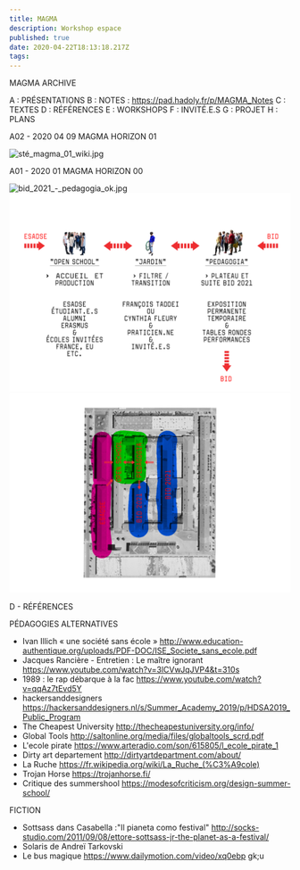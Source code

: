 ```yaml
---
title: MAGMA
description: Workshop espace
published: true
date: 2020-04-22T18:13:18.217Z
tags: 
---
```


MAGMA ARCHIVE

A : PRÉSENTATIONS
B : NOTES : https://pad.hadoly.fr/p/MAGMA_Notes
C : TEXTES
D : RÉFÉRENCES 
E : WORKSHOPS 
F : INVITÉ.E.S
G : PROJET
H : PLANS

A02 - 2020 04 09 MAGMA HORIZON 01

![sté_magma_01_wiki.jpg](/image/sté_magma_01_wiki.jpg)

A01 - 2020 01 MAGMA HORIZON 00

![bid_2021_-_pedagogia_ok.jpg](/bid_2021_-_pedagogia_ok.jpg)
![pedagogia_01_2.jpg](/pedagogia_01_2.jpg)
![plan_pedagogia.jpg](/plan_pedagogia.jpg)

D - RÉFÉRENCES

PÉDAGOGIES ALTERNATIVES

- Ivan Illich « une société sans école » http://www.education-authentique.org/uploads/PDF-DOC/ISE_Societe_sans_ecole.pdf
- Jacques Rancière - Entretien : Le maître ignorant https://www.youtube.com/watch?v=3lCVwJqJVP4&t=310s
- 1989 : le rap débarque à la fac https://www.youtube.com/watch?v=qqAz7tEvd5Y
- hackersanddesigners https://hackersanddesigners.nl/s/Summer_Academy_2019/p/HDSA2019_Public_Program
- The Cheapest University http://thecheapestuniversity.org/info/
- Global Tools http://saltonline.org/media/files/globaltools_scrd.pdf
- L'ecole pirate https://www.arteradio.com/son/615805/l_ecole_pirate_1
- Dirty art departement http://dirtyartdepartment.com/about/
- La Ruche https://fr.wikipedia.org/wiki/La_Ruche_(%C3%A9cole)
- Trojan Horse https://trojanhorse.fi/
- Critique des summershool https://modesofcriticism.org/design-summer-school/


FICTION 

- Sottsass dans Casabella :"Il pianeta como festival" http://socks-studio.com/2011/09/08/ettore-sottsass-jr-the-planet-as-a-festival/
- Solaris de Andreï Tarkovski
- Le bus magique https://www.dailymotion.com/video/xq0ebp
gk;u




